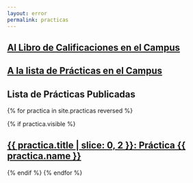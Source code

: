 ```yaml
---
layout: error
permalink: practicas
---
```


## [Al Libro de Calificaciones en el Campus]({{site.calificador}})

## [A la lista de Prácticas en el Campus]({{site.campus_virtual}})

## Lista de Prácticas Publicadas

{% for practica in site.practicas reversed %}

  {% if practica.visible %}
##  <a href="{{ practica.myurl }}">{{ practica.title | slice: 0, 2  }}: Práctica {{ practica.name }}</a>
  {% endif %}
{% endfor %}

